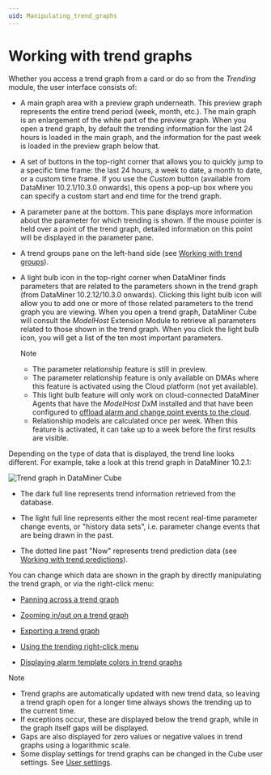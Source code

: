 ```yaml
---
uid: Manipulating_trend_graphs
---
```


# Working with trend graphs

Whether you access a trend graph from a card or do so from the *Trending* module, the user interface consists of:

- A main graph area with a preview graph underneath. This preview graph represents the entire trend period (week, month, etc.). The main graph is an enlargement of the white part of the preview graph. When you open a trend graph, by default the trending information for the last 24 hours is loaded in the main graph, and the information for the past week is loaded in the preview graph below that.

- A set of buttons in the top-right corner that allows you to quickly jump to a specific time frame: the last 24 hours, a week to date, a month to date, or a custom time frame. If you use the *Custom* button (available from DataMiner 10.2.1/10.3.0 onwards), this opens a pop-up box where you can specify a custom start and end time for the trend graph.

- A parameter pane at the bottom. This pane displays more information about the parameter for which trending is shown. If the mouse pointer is held over a point of the trend graph, detailed information on this point will be displayed in the parameter pane.

- A trend groups pane on the left-hand side (see [Working with trend groups](xref:Working_with_trend_groups)).

- A light bulb icon in the top-right corner when DataMiner finds parameters that are related to the parameters shown in the trend graph (from DataMiner 10.2.12/10.3.0 onwards). Clicking this light bulb icon will allow you to add one or more of those related parameters to the trend graph you are viewing. When you open a trend graph, DataMiner Cube will consult the *ModelHost* Extension Module to retrieve all parameters related to those shown in the trend graph. When you click the light bulb icon, you will get a list of the ten most important parameters.

  > [!NOTE]
  >
  > - The parameter relationship feature is still in preview.
  > - The parameter relationship feature is only available on DMAs where this feature is activated using the Cloud platform (not yet available).
  > - This light bulb feature will only work on cloud-connected DataMiner Agents that have the *ModelHost* DxM installed and that have been configured to [offload alarm and change point events to the cloud](xref:Controlling_cloudfeed_data_offloads).
  > - Relationship models are calculated once per week. When this feature is activated, it can take up to a week before the first results are visible.

Depending on the type of data that is displayed, the trend line looks different. For example, take a look at this trend graph in DataMiner 10.2.1:

![Trend graph in DataMiner Cube](~/user-guide/images/Trend_line.png)

- The dark full line represents trend information retrieved from the database.

- The light full line represents either the most recent real-time parameter change events, or "history data sets", i.e. parameter change events that are being drawn in the past.

- The dotted line past "Now" represents trend prediction data (see [Working with trend predictions](xref:Working_with_trend_predictions)).

You can change which data are shown in the graph by directly manipulating the trend graph, or via the right-click menu:

- [Panning across a trend graph](xref:Panning_across_a_trend_graph)

- [Zooming in/out on a trend graph](xref:Zooming_in_out_on_a_trend_graph#zooming-inout-on-a-trend-graph)

- [Exporting a trend graph](xref:Exporting_a_trend_graph)

- [Using the trending right-click menu](xref:Using_the_right-click_menu)

- [Displaying alarm template colors in trend graphs](xref:Displaying_alarm_template_colors_in_trend_graphs)

> [!NOTE]
>
> - Trend graphs are automatically updated with new trend data, so leaving a trend graph open for a longer time always shows the trending up to the current time.
> - If exceptions occur, these are displayed below the trend graph, while in the graph itself gaps will be displayed.
> - Gaps are also displayed for zero values or negative values in trend graphs using a logarithmic scale.
> - Some display settings for trend graphs can be changed in the Cube user settings. See [User settings](xref:User_settings).
